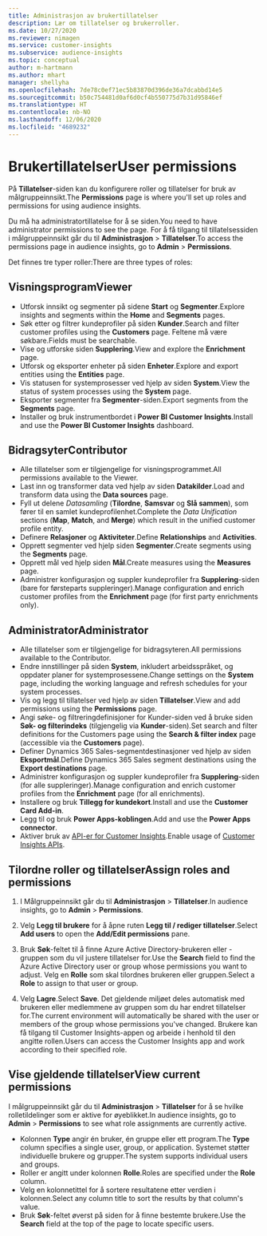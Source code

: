 ```yaml
---
title: Administrasjon av brukertillatelser
description: Lær om tillatelser og brukerroller.
ms.date: 10/27/2020
ms.reviewer: nimagen
ms.service: customer-insights
ms.subservice: audience-insights
ms.topic: conceptual
author: m-hartmann
ms.author: mhart
manager: shellyha
ms.openlocfilehash: 7de78c0ef71ec5b83870d396de36a7dcabbd14e5
ms.sourcegitcommit: b50c754481d0af6d0cf4b550775d7b31d95846ef
ms.translationtype: HT
ms.contentlocale: nb-NO
ms.lasthandoff: 12/06/2020
ms.locfileid: "4689232"
---
```

# <a name="user-permissions"></a><span data-ttu-id="8e552-103">Brukertillatelser</span><span class="sxs-lookup"><span data-stu-id="8e552-103">User permissions</span></span>

<span data-ttu-id="8e552-104">På **Tillatelser**-siden kan du konfigurere roller og tillatelser for bruk av målgruppeinnsikt.</span><span class="sxs-lookup"><span data-stu-id="8e552-104">The **Permissions** page is where you'll set up roles and permissions for using audience insights.</span></span>

<span data-ttu-id="8e552-105">Du må ha administratortillatelse for å se siden.</span><span class="sxs-lookup"><span data-stu-id="8e552-105">You need to have administrator permissions to see the page.</span></span> <span data-ttu-id="8e552-106">For å få tilgang til tillatelsessiden i målgruppeinnsikt går du til **Administrasjon** > **Tillatelser**.</span><span class="sxs-lookup"><span data-stu-id="8e552-106">To access the permissions page in audience insights, go to **Admin** > **Permissions**.</span></span>

<span data-ttu-id="8e552-107">Det finnes tre typer roller:</span><span class="sxs-lookup"><span data-stu-id="8e552-107">There are three types of roles:</span></span>

## <a name="viewer"></a><span data-ttu-id="8e552-108">Visningsprogram</span><span class="sxs-lookup"><span data-stu-id="8e552-108">Viewer</span></span>

- <span data-ttu-id="8e552-109">Utforsk innsikt og segmenter på sidene **Start** og **Segmenter**.</span><span class="sxs-lookup"><span data-stu-id="8e552-109">Explore insights and segments within the **Home** and **Segments** pages.</span></span>
- <span data-ttu-id="8e552-110">Søk etter og filtrer kundeprofiler på siden **Kunder**.</span><span class="sxs-lookup"><span data-stu-id="8e552-110">Search and filter customer profiles using the **Customers** page.</span></span> <span data-ttu-id="8e552-111">Feltene må være søkbare.</span><span class="sxs-lookup"><span data-stu-id="8e552-111">Fields must be searchable.</span></span>
- <span data-ttu-id="8e552-112">Vise og utforske siden **Supplering**.</span><span class="sxs-lookup"><span data-stu-id="8e552-112">View and explore the **Enrichment** page.</span></span>
- <span data-ttu-id="8e552-113">Utforsk og eksporter enheter på siden **Enheter**.</span><span class="sxs-lookup"><span data-stu-id="8e552-113">Explore and export entities using the **Entities** page.</span></span>
- <span data-ttu-id="8e552-114">Vis statusen for systemprosesser ved hjelp av siden **System**.</span><span class="sxs-lookup"><span data-stu-id="8e552-114">View the status of system processes  using the **System** page.</span></span>
- <span data-ttu-id="8e552-115">Eksporter segmenter fra **Segmenter**-siden.</span><span class="sxs-lookup"><span data-stu-id="8e552-115">Export segments from the **Segments** page.</span></span>
- <span data-ttu-id="8e552-116">Installer og bruk instrumentbordet i **Power BI Customer Insights**.</span><span class="sxs-lookup"><span data-stu-id="8e552-116">Install and use the **Power BI Customer Insights** dashboard.</span></span>

## <a name="contributor"></a><span data-ttu-id="8e552-117">Bidragsyter</span><span class="sxs-lookup"><span data-stu-id="8e552-117">Contributor</span></span>

- <span data-ttu-id="8e552-118">Alle tillatelser som er tilgjengelige for visningsprogrammet.</span><span class="sxs-lookup"><span data-stu-id="8e552-118">All permissions available to the Viewer.</span></span>
- <span data-ttu-id="8e552-119">Last inn og transformer data ved hjelp av siden **Datakilder**.</span><span class="sxs-lookup"><span data-stu-id="8e552-119">Load and transform data using the **Data sources** page.</span></span>
- <span data-ttu-id="8e552-120">Fyll ut delene *Datasamling* (**Tilordne**, **Samsvar** og **Slå sammen**), som fører til en samlet kundeprofilenhet.</span><span class="sxs-lookup"><span data-stu-id="8e552-120">Complete the *Data Unification* sections (**Map**, **Match**, and **Merge**) which result in the unified customer profile entity.</span></span>
- <span data-ttu-id="8e552-121">Definere **Relasjoner** og **Aktiviteter**.</span><span class="sxs-lookup"><span data-stu-id="8e552-121">Define **Relationships** and **Activities**.</span></span>
- <span data-ttu-id="8e552-122">Opprett segmenter ved hjelp siden **Segmenter**.</span><span class="sxs-lookup"><span data-stu-id="8e552-122">Create segments using the **Segments** page.</span></span>
- <span data-ttu-id="8e552-123">Opprett mål ved hjelp siden **Mål**.</span><span class="sxs-lookup"><span data-stu-id="8e552-123">Create measures using the **Measures** page.</span></span>
- <span data-ttu-id="8e552-124">Administrer konfigurasjon og suppler kundeprofiler fra **Supplering**-siden (bare for førsteparts suppleringer).</span><span class="sxs-lookup"><span data-stu-id="8e552-124">Manage configuration and enrich customer profiles from the **Enrichment** page (for first party enrichments only).</span></span>

## <a name="administrator"></a><span data-ttu-id="8e552-125">Administrator</span><span class="sxs-lookup"><span data-stu-id="8e552-125">Administrator</span></span>

- <span data-ttu-id="8e552-126">Alle tillatelser som er tilgjengelige for bidragsyteren.</span><span class="sxs-lookup"><span data-stu-id="8e552-126">All permissions available to the Contributor.</span></span>
- <span data-ttu-id="8e552-127">Endre innstillinger på siden **System**, inkludert arbeidsspråket, og oppdater planer for systemprosessene.</span><span class="sxs-lookup"><span data-stu-id="8e552-127">Change settings on the **System** page, including the working language and refresh schedules for your system processes.</span></span>
- <span data-ttu-id="8e552-128">Vis og legg til tillatelser ved hjelp av siden **Tillatelser**.</span><span class="sxs-lookup"><span data-stu-id="8e552-128">View and add permissions using the **Permissions** page.</span></span>
- <span data-ttu-id="8e552-129">Angi søke- og filtreringdefinisjoner for Kunder-siden ved å bruke siden **Søk- og filterindeks** (tilgjengelig via **Kunder**-siden).</span><span class="sxs-lookup"><span data-stu-id="8e552-129">Set search and filter definitions for the Customers page using the **Search & filter index** page (accessible via the **Customers** page).</span></span>
- <span data-ttu-id="8e552-130">Definer Dynamics 365 Sales-segmentdestinasjoner ved hjelp av siden **Eksportmål**.</span><span class="sxs-lookup"><span data-stu-id="8e552-130">Define Dynamics 365 Sales segment destinations using the **Export destinations** page.</span></span>
- <span data-ttu-id="8e552-131">Administrer konfigurasjon og suppler kundeprofiler fra **Supplering**-siden (for alle suppleringer).</span><span class="sxs-lookup"><span data-stu-id="8e552-131">Manage configuration and enrich customer profiles from the **Enrichment** page (for all enrichments).</span></span>
- <span data-ttu-id="8e552-132">Installere og bruk **Tillegg for kundekort**.</span><span class="sxs-lookup"><span data-stu-id="8e552-132">Install and use the **Customer Card Add-in**.</span></span>
- <span data-ttu-id="8e552-133">Legg til og bruk **Power Apps-koblingen**.</span><span class="sxs-lookup"><span data-stu-id="8e552-133">Add and use the **Power Apps connector**.</span></span>
- <span data-ttu-id="8e552-134">Aktiver bruk av [API-er for Customer Insights](apis.md).</span><span class="sxs-lookup"><span data-stu-id="8e552-134">Enable usage of [Customer Insights APIs](apis.md).</span></span>

## <a name="assign-roles-and-permissions"></a><span data-ttu-id="8e552-135">Tilordne roller og tillatelser</span><span class="sxs-lookup"><span data-stu-id="8e552-135">Assign roles and permissions</span></span>

1. <span data-ttu-id="8e552-136">I Målgruppeinnsikt går du til **Administrasjon** > **Tillatelser**.</span><span class="sxs-lookup"><span data-stu-id="8e552-136">In audience insights, go to **Admin** > **Permissions**.</span></span>

1. <span data-ttu-id="8e552-137">Velg **Legg til brukere** for å åpne ruten **Legg til / rediger tillatelser**.</span><span class="sxs-lookup"><span data-stu-id="8e552-137">Select **Add users** to open the **Add/Edit permissions** pane.</span></span>

1. <span data-ttu-id="8e552-138">Bruk **Søk**-feltet til å finne Azure Active Directory-brukeren eller -gruppen som du vil justere tillatelser for.</span><span class="sxs-lookup"><span data-stu-id="8e552-138">Use the **Search** field to find the Azure Active Directory user or group whose permissions you want to adjust.</span></span> <span data-ttu-id="8e552-139">Velg en **Rolle** som skal tilordnes brukeren eller gruppen.</span><span class="sxs-lookup"><span data-stu-id="8e552-139">Select a **Role** to assign to that user or group.</span></span>

1. <span data-ttu-id="8e552-140">Velg **Lagre**.</span><span class="sxs-lookup"><span data-stu-id="8e552-140">Select **Save**.</span></span> <span data-ttu-id="8e552-141">Det gjeldende miljøet deles automatisk med brukeren eller medlemmene av gruppen som du har endret tillatelser for.</span><span class="sxs-lookup"><span data-stu-id="8e552-141">The current environment will automatically be shared with the user or members of the group whose permissions you've changed.</span></span> <span data-ttu-id="8e552-142">Brukere kan få tilgang til Customer Insights-appen og arbeide i henhold til den angitte rollen.</span><span class="sxs-lookup"><span data-stu-id="8e552-142">Users can access the Customer Insights app and work according to their specified role.</span></span>

## <a name="view-current-permissions"></a><span data-ttu-id="8e552-143">Vise gjeldende tillatelser</span><span class="sxs-lookup"><span data-stu-id="8e552-143">View current permissions</span></span>

<span data-ttu-id="8e552-144">I målgruppeinnsikt går du til **Administrasjon** > **Tillatelser** for å se hvilke rolletildelinger som er aktive for øyeblikket.</span><span class="sxs-lookup"><span data-stu-id="8e552-144">In audience insights, go to **Admin** > **Permissions** to see what role assignments are currently active.</span></span>

- <span data-ttu-id="8e552-145">Kolonnen **Type** angir én bruker, én gruppe eller ett program.</span><span class="sxs-lookup"><span data-stu-id="8e552-145">The **Type** column specifies a single user, group, or application.</span></span> <span data-ttu-id="8e552-146">Systemet støtter individuelle brukere og grupper.</span><span class="sxs-lookup"><span data-stu-id="8e552-146">The system supports individual users and groups.</span></span>
- <span data-ttu-id="8e552-147">Roller er angitt under kolonnen **Rolle**.</span><span class="sxs-lookup"><span data-stu-id="8e552-147">Roles are specified under the **Role** column.</span></span>
- <span data-ttu-id="8e552-148">Velg en kolonnetittel for å sortere resultatene etter verdien i kolonnen.</span><span class="sxs-lookup"><span data-stu-id="8e552-148">Select any column title to sort the results by that column's value.</span></span>
- <span data-ttu-id="8e552-149">Bruk **Søk**-feltet øverst på siden for å finne bestemte brukere.</span><span class="sxs-lookup"><span data-stu-id="8e552-149">Use the **Search** field at the top of the page to locate specific users.</span></span>
